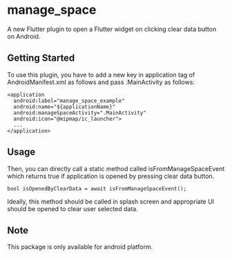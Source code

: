 # manage_space

A new Flutter plugin to open a Flutter widget on clicking clear data button on Android.

## Getting Started

To use this plugin, you have to add a new key in application tag of AndroidManifest.xml as follows and pass .MainActivity as follows:
```
<application  
  android:label="manage_space_example"  
  android:name="${applicationName}"  
  android:manageSpaceActivity=".MainActivity"  
  android:icon="@mipmap/ic_launcher">
  ...
</application>
``` 

## Usage

Then, you can directly call a static method called isFromManageSpaceEvent which returns true if application is opened by pressing clear data button.
```
bool isOpenedByClearData = await isFromManageSpaceEvent();
```

Ideally, this method should be called in splash screen and appropriate UI should be opened to clear user selected data.

## Note

This package is only available for android platform.